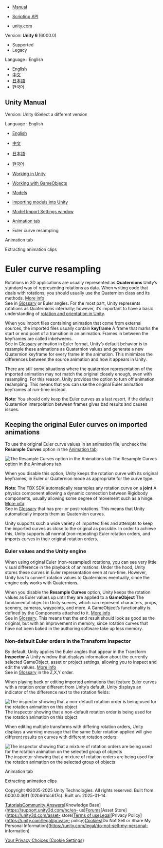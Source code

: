 [](https://docs.unity3d.com)

  * [Manual](../Manual/index.html)
  * [Scripting API](../ScriptReference/index.html)

  * [unity.com](https://unity.com/)

Version: **Unity 6** (6000.0)

  * Supported
  * Legacy

Language : English

  * [English](/Manual/AnimationEulerCurveImport.html)
  * [中文](/cn/current/Manual/AnimationEulerCurveImport.html)
  * [日本語](/ja/current/Manual/AnimationEulerCurveImport.html)
  * [한국어](/kr/current/Manual/AnimationEulerCurveImport.html)

[](https://docs.unity3d.com)

## Unity Manual

Version: Unity 6Select a different version

Language : English

  * [English](/Manual/AnimationEulerCurveImport.html)
  * [中文](/cn/current/Manual/AnimationEulerCurveImport.html)
  * [日本語](/ja/current/Manual/AnimationEulerCurveImport.html)
  * [한국어](/kr/current/Manual/AnimationEulerCurveImport.html)

  * [Working in Unity](working-in-unity.html)
  * [Working with GameObjects](working-with-gameobjects.html)
  * [Models](models.html)
  * [Importing models into Unity](models-importing.html)
  * [Model Import Settings window](class-FBXImporter.html)
  * [Animation tab](class-AnimationClip.html)
  * Euler curve resampling

[](class-AnimationClip.html)

Animation tab

[](Splittinganimations.html)

Extracting animation clips

# Euler curve resampling

Rotations in 3D applications are usually represented as **Quaternions**
Unity’s standard way of representing rotations as data. When writing code that
deals with rotations, you should usually use the Quaternion class and its
methods. [More info](QuaternionAndEulerRotationsInUnity.html)  
See in [Glossary](Glossary.html#Quaternion) or Euler angles. For the most
part, Unity represents rotations as Quaternions internally; however, it’s
important to have a basic understanding of [rotation and orientation in
Unity](QuaternionAndEulerRotationsInUnity.html).

When you import files containing animation that come from external sources,
the imported files usually contain **keyframe** A frame that marks the start
or end point of a transition in an animation. Frames in between the keyframes
are called inbetweens.  
See in [Glossary](Glossary.html#keyframe) animation in Euler format. Unity’s
default behavior is to resample these animations as Quaternion values and
generate a new Quaternion keyframe for every frame in the animation. This
minimizes the differences between the source animation and how it appears in
Unity.

There are still some situations where the quaternion representation of the
imported animation may not match the original closely enough, even with
resampling. For this reason, Unity provides the option to turn off animation
resampling. This means that you can use the original Euler animation keyframes
at run-time instead.

**Note:** You should only keep the Euler curves as a last resort, if the
default Quaternion interpolation between frames gives bad results and causes
issues.

## Keeping the original Euler curves on imported animations

To use the original Euler curve values in an animation file, uncheck the
**Resample Curves** option in the [Animation tab](class-AnimationClip.html):

![The Resample Curves option in the Animations
tab](../uploads/Main/AnimationImportResampleRotations.png) The Resample Curves
option in the Animations tab

When you disable this option, Unity keeps the rotation curve with its original
keyframes, in Euler or Quaternion mode as appropriate for the curve type.

**Note:** The FBX SDK automatically resamples any rotation curve on a
**joint** A physics component allowing a dynamic connection between Rigidbody
components, usually allowing some degree of movement such as a hinge. [More
info](Joints.html)  
See in [Glossary](Glossary.html#joint) that has pre- or post-rotations. This
means that Unity automatically imports them as Quaternion curves.

Unity supports such a wide variety of imported files and attempts to keep the
imported curves as close to the original as possible. In order to achieve
this, Unity supports all normal (non-repeating) Euler rotation orders, and
imports curves in their original rotation orders.

### Euler values and the Unity engine

When using original Euler (non-resampled) rotations, you can see very little
visual difference in the playback of animations. Under the hood, Unity stores
these curves in Euler representation even at run-time. However, Unity has to
convert rotation values to Quaternions eventually, since the engine only works
with Quaternions.

When you disable the **Resample Curves** option, Unity keeps the rotation
values as Euler values up until they are applied to a **GameObject** The
fundamental object in Unity scenes, which can represent characters, props,
scenery, cameras, waypoints, and more. A GameObject’s functionality is defined
by the Components attached to it. [More info](class-GameObject.html)  
See in [Glossary](Glossary.html#GameObject). This means that the end result
should look as good as the original, but with an improvement in memory, since
rotation curves that have not been baked in the authoring software take up
less memory.

### Non-default Euler orders in the Transform Inspector

By default, Unity applies the Euler angles that appear in the Transform
**Inspector** A Unity window that displays information about the currently
selected GameObject, asset or project settings, allowing you to inspect and
edit the values. [More info](UsingTheInspector.html)  
See in [Glossary](Glossary.html#Inspector) in the Z,X,Y order.

When playing back or editing imported animations that feature Euler curves
with a rotation order different from Unity’s default, Unity displays an
indicator of the difference next to the rotation fields:

![The inspector showing that a non-default rotation order is being used for
the rotation animation on this
object](../uploads/Main/AnimationEulerAlternateRotationOrderInInspector.png)
The inspector showing that a non-default rotation order is being used for the
rotation animation on this object

When editing multiple transforms with differing rotation orders, Unity
displays a warning message that the same Euler rotation applied will give
different results on curves with different rotation orders:

![The inspector showing that a mixture of rotation orders are being used for
the rotation animation on the selected group of
objects](../uploads/Main/AnimationEulerMixedRotationOrderInInspector.png) The
inspector showing that a mixture of rotation orders are being used for the
rotation animation on the selected group of objects

[](class-AnimationClip.html)

Animation tab

[](Splittinganimations.html)

Extracting animation clips

Copyright ©2005-2025 Unity Technologies. All rights reserved. Built from
6000.0.36f1 (02b661dc617c). Built on: 2025-01-14.

[Tutorials](https://learn.unity.com/)[Community
Answers](https://answers.unity3d.com)[Knowledge
Base](https://support.unity3d.com/hc/en-
us)[Forums](https://forum.unity3d.com)[Asset Store](https://unity3d.com/asset-
store)[Terms of
use](https://docs.unity3d.com/Manual/TermsOfUse.html)[Legal](https://unity.com/legal)[Privacy
Policy](https://unity.com/legal/privacy-
policy)[Cookies](https://unity.com/legal/cookie-policy)[Do Not Sell or Share
My Personal Information](https://unity.com/legal/do-not-sell-my-personal-
information)

[Your Privacy Choices (Cookie Settings)](javascript:void\(0\);)

